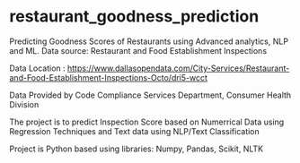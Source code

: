 # restaurant_goodness_prediction
Predicting Goodness Scores of Restaurants using Advanced analytics, NLP and ML. Data source: Restaurant and Food Establishment Inspections

Data Location : https://www.dallasopendata.com/City-Services/Restaurant-and-Food-Establishment-Inspections-Octo/dri5-wcct

Data Provided by
Code Compliance Services Department, Consumer Health Division

The project is to predict Inspection Score based on Numerrical Data using Regression Techniques and Text data using NLP/Text Classification

Project is Python based using libraries: Numpy, Pandas, Scikit, NLTK
